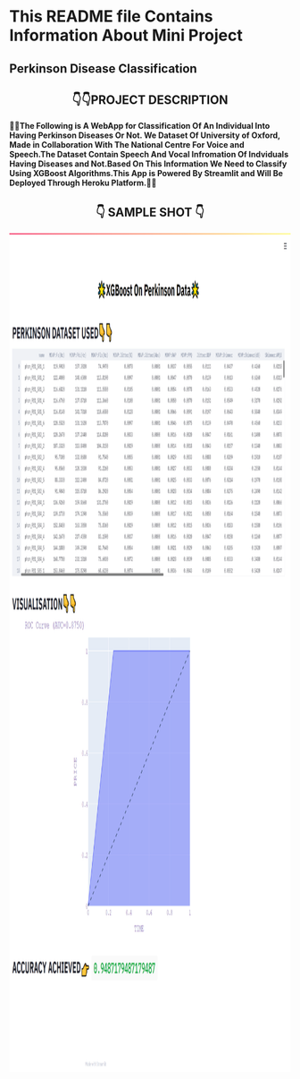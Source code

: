  # This README file Contains Information About Mini Project
## Perkinson Disease Classification
## <div align="center" >:point_down::point_down:PROJECT DESCRIPTION</div>
**:star2::star2:The Following is A WebApp for Classification Of An Individual Into Having Perkinson Diseases Or Not. We Dataset Of University of Oxford, Made in Collaboration With The National Centre For Voice and Speech.The Dataset Contain Speech And Vocal Infromation Of Indviduals Having Diseases and Not.Based On This Information We Need to Classify Using XGBoost Algorithms.This App is Powered By Streamlit and Will Be Deployed Through Heroku Platform.:star2::star2:**
## <div align="center" >:point_down: SAMPLE SHOT :point_down:</div>
<p><img align="Center" width="1000" height="1500" src="https://github.com/PrathameshDeshpande/ML_Intern_Technocolab/blob/master/screencapture-localhost-8501-2020-09-09-10_08_34.png"</p>
